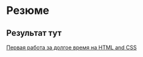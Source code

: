 # Резюме

## Результат тут

[Первая работа за долгое время на HTML and CSS](https://taserge.github.io/resume/)
